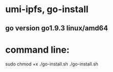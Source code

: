 # umi-ipfs, go-install
## go version go1.9.3 linux/amd64

# command line:
sudo chmod +x ./go-install.sh
./go-install.sh
